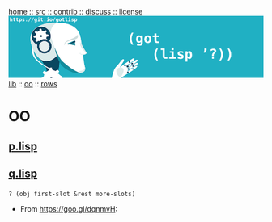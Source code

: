 [home](http://git.io/gotlisp) ::
[src](http://github.com/timm/lisp) ::
[contrib](https://github.com/timm/lisp/blob/master/CONTRIBUTING.md) ::
[discuss](https://github.com/timm/lisp/issues) ::
[license](https://github.com/timm/lisp/blob/master/LICENSE)<br>
<a href="https://git.io/gotlisp"><img src="https://raw.githubusercontent.com/timm/lisp/master/etc/img/gotlisp.png" ></a><br>
[lib](https://github.com/timm/lisp/tree/master/src/lib/README.md) :: 
[oo](https://github.com/timm/lisp/tree/master/src/oo/README.md)  :: 
[rows](https://github.com/timm/lisp/tree/master/src/rows/README.md)  
# OO




## [p.lisp](p.lisp)



## [q.lisp](q.lisp)


`? (obj first-slot &rest more-slots)`

-   From https://goo.gl/dqnmvH:
